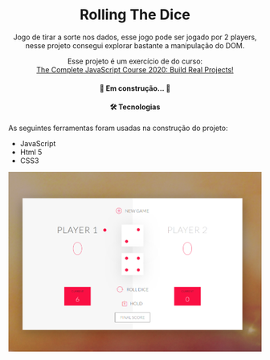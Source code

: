 <h1 align="center">
    Rolling The Dice
</h1>

<p align="center">Jogo de tirar a sorte nos dados, esse jogo pode ser jogado por 2 players, nesse projeto consegui explorar bastante a manipulação do DOM.</p>
<p align="center">Esse projeto é um exercício de do curso:
<br/>
<a href="https://www.udemy.com/course/the-complete-javascript-course/" target="_blank">The Complete JavaScript Course 2020: Build Real Projects!</a>
 </p>

 <h4 align="center"> 
	🚧  Em construção...  🚧
</h4>

 <h4 align="center"> 
	🛠 Tecnologias
</h4>
As seguintes ferramentas foram usadas na construção do projeto:

- JavaScript
- Html 5
- CSS3

![](https://github.com/eduardonk9999/Rolling-The-Dice/blob/master/capa.png "Logo Title Text 1")
